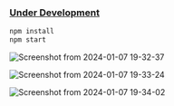 ### <u>Under Development</u>
```js
npm install 
npm start 

```
![Screenshot from 2024-01-07 19-32-37](https://github.com/manojconcept/axiosp/assets/87163305/00177646-cef4-4ca7-87b2-79ac5459c55c)

![Screenshot from 2024-01-07 19-33-24](https://github.com/manojconcept/axiosp/assets/87163305/bd4478a0-5e86-4c54-aa75-6356ace1421a)

![Screenshot from 2024-01-07 19-34-02](https://github.com/manojconcept/axiosp/assets/87163305/83e92d70-bb18-424b-a57e-6c9529ab6c4f)
